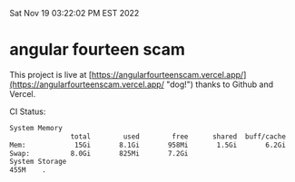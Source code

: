 Sat Nov 19 03:22:02 PM EST 2022

# angular fourteen scam


This project is live at [https://angularfourteenscam.vercel.app/](https://angularfourteenscam.vercel.app/ "dog!") thanks to Github and Vercel.

CI Status: 

```bash
System Memory
               total        used        free      shared  buff/cache   available
Mem:            15Gi       8.1Gi       958Mi       1.5Gi       6.2Gi       5.4Gi
Swap:          8.0Gi       825Mi       7.2Gi
System Storage
455M	.
```
